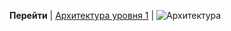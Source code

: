 **Перейти** | [Архитектура уровня 1](/docs/Romashka.doc.lvl_1_Architecture) |
![Архитектура](@context/Romashka.context.Architecture_lvl_0)


